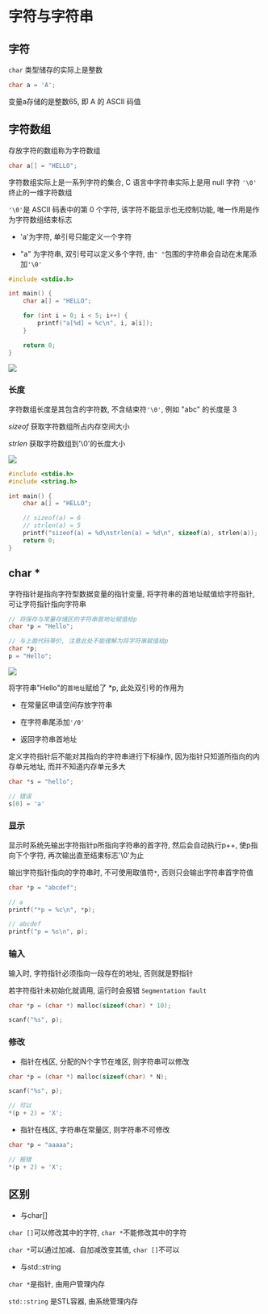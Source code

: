 <!--
 * @Description: 
 * @Version: 1.0
 * @Author: dmjcb
 * @Email:  
 * @Date: 2021-11-13 23:31:24
 * @LastEditors: dmjcb
 * @LastEditTime: 2024-07-31 00:46:49
-->

# 字符与字符串

## 字符

`char` 类型储存的实际上是整数

```c
char a = 'A';
```

变量a存储的是整数65, 即 A 的 ASCII 码值

## 字符数组

存放字符的数组称为字符数组

```c
char a[] = "HELLO";
```

字符数组实际上是一系列字符的集合, C 语言中字符串实际上是用 null 字符 `'\0'` 终止的一维字符数组

`'\0'`是 ASCII 码表中的第 0 个字符, 该字符不能显示也无控制功能, 唯一作用是作为字符数组结束标志

- 'a'为字符, 单引号只能定义一个字符

- "a" 为字符串, 双引号可以定义多个字符, 由`" "`包围的字符串会自动在末尾添加`'\0'`

```c
#include <stdio.h>

int main() {
    char a[] = "HELLO";

    for (int i = 0; i < 5; i++) {
        printf("a[%d] = %c\n", i, a[i]);
    }

    return 0;
}
```

![](/.imgur/202407061811_1.svg)

### 长度

字符数组长度是其包含的字符数, 不含结束符`'\0'`, 例如 "abc" 的长度是 3

$sizeof$ 获取字符数组所占内存空间大小

$strlen$ 获取字符数组到'\0'的长度大小

![](/.imgur/202407061811_3.svg)

```c
#include <stdio.h>
#include <string.h>

int main() {
    char a[] = "HELLO";

    // sizeof(a) = 6
    // strlen(a) = 5
    printf("sizeof(a) = %d\nstrlen(a) = %d\n", sizeof(a), strlen(a));
    return 0;
}
```

## char \*

字符指针是指向字符型数据变量的指针变量, 将字符串的首地址赋值给字符指针, 可让字符指针指向字符串

```c
// 将保存与常量存储区的字符串首地址赋值给p
char *p = "Hello";

// 与上面代码等价, 注意此处不能理解为将字符串赋值给p
char *p;
p = "Hello";
```

![](/.imgur/202407061811_2.svg)


将字符串"Hello"的`首地址`赋给了 *p, 此处双引号的作用为

- 在常量区申请空间存放字符串 

- 在字符串尾添加`'/0'`

- 返回字符串首地址

定义字符指针后不能对其指向的字符串进行下标操作, 因为指针只知道所指向的内存单元地址, 而并不知道内存单元多大

```c
char *s = "hello";

// 错误
s[0] = 'a'
```

### 显示

显示时系统先输出字符指针p所指向字符串的首字符, 然后会自动执行p++, 使p指向下个字符, 再次输出直至结束标志'\0'为止

输出字符指针指向的字符串时, 不可使用取值符`*`, 否则只会输出字符串首字符值

```c
char *p = "abcdef";

// a
printf("*p = %c\n", *p);

// abcdef
printf("p = %s\n", p);
```

### 输入

输入时, 字符指针必须指向一段存在的地址, 否则就是野指针

若字符指针未初始化就调用, 运行时会报错 `Segmentation fault`

```c
char *p = (char *) malloc(sizeof(char) * 10);

scanf("%s", p);
```

### 修改

- 指针在栈区, 分配的N个字节在堆区, 则字符串可以修改

```c
char *p = (char *) malloc(sizeof(char) * N);

scanf("%s", p);

// 可以
*(p + 2) = 'X';
```

- 指针在栈区, 字符串在常量区, 则字符串不可修改

```c
char *p = "aaaaa";

// 报错
*(p + 2) = 'X';
```

## 区别

- 与char[]

`char []`可以修改其中的字符, `char *`不能修改其中的字符

`char *`可以通过加减、自加减改变其值, `char []`不可以

- 与std::string

`char *`是指针, 由用户管理内存

`std::string` 是STL容器, 由系统管理内存
